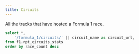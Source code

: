 ```yaml
---
title: Circuits
---
```


All the tracks that have hosted a Formula 1 race.

```sql circuits
select *,
    '/formula_1/circuits/' || circuit_name as circuit_url,
from f1.rpt_circuits_stats
order by race_count desc
```

<PointMap
    data={circuits}
    title="Circuit locations"
    lat=latitude
    long=longitude
    value=last_race_date
    valueFmt=shortdate
    pointName=circuit_label
    height=400
/>

<br/>

<DataTable data={circuits} search=true link=circuit_url rows=15>
	<Column id=circuit_url contentType=link linkLabel=circuit_name title="Name" align=left />
	<Column id=circuit_country title="Country" />
	<Column id=circuit_location title="City" />
	<Column id=first_race_date title="First Race" />
	<Column id=last_race_date title="Last Race" />
	<Column id=race_count />
</DataTable>
